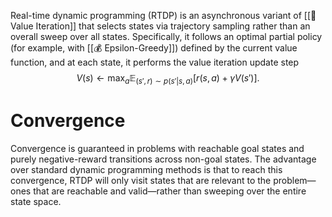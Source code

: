 Real-time dynamic programming (RTDP) is an asynchronous variant of [[💎 Value Iteration]] that selects states via trajectory sampling rather than an overall sweep over all states. Specifically, it follows an optimal partial policy (for example, with [[💰 Epsilon-Greedy]]) defined by the current value function, and at each state, it performs the value iteration update step 
$$
V(s) \leftarrow \max_a \mathbb{E}_{(s', r) \sim p(s' \vert s, a)} [r(s, a) + \gamma V(s')].
$$


# Convergence
Convergence is guaranteed in problems with reachable goal states and purely negative-reward transitions across non-goal states. The advantage over standard dynamic programming methods is that to reach this convergence, RTDP will only visit states that are relevant to the problem—ones that are reachable and valid—rather than sweeping over the entire state space.